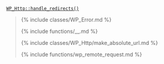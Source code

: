<p><code><a href="https://developer.wordpress.org/reference/classes/wp_http/handle_redirects/">WP_Http::handle_redirects()</a></code></p>

<blockquote>

{% include classes/WP_Error.md %}

{% include functions/__.md %}

{% include classes/WP_Http/make_absolute_url.md %}

{% include functions/wp_remote_request.md %}

</blockquote>
